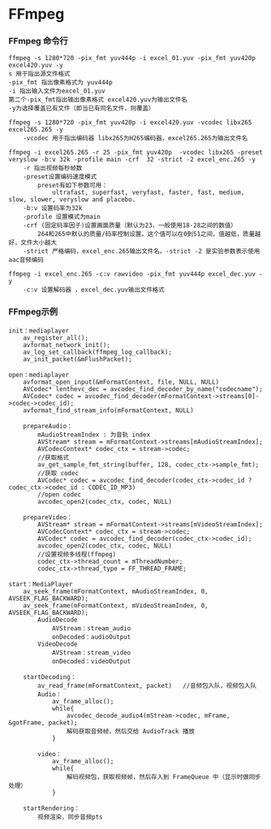 # FFmpeg

### FFmpeg 命令行
    ffmpeg -s 1280*720 -pix_fmt yuv444p -i excel_01.yuv -pix_fmt yuv420p excel420.yuv -y
    s 用于指出源文件格式
    -pix_fmt 指出像素格式为 yuv444p
    -i 指出输入文件为excel_01.yuv
    第二个-pix_fmt指出输出像素格式 excel420.yuv为输出文件名
    -y为选择覆盖已有文件（即当已有同名文件，则覆盖）

    ffmpeg -s 1280*720 -pix_fmt yuv420p -i excel420.yuv -vcodec libx265 excel265.265 -y
        -vcodec 用于指出编码器 libx265为H265编码器，excel265.265为输出文件名
    
    ffmpeg -i excel265.265 -r 25 -pix_fmt yuv420p  -vcodec libx265 -preset  veryslow -b:v 32k -profile main -crf  32 -strict -2 excel_enc.265 -y
        -r 指出视频每秒帧数
        -preset设置编码速度模式
            preset有如下参数可用：
                ultrafast, superfast, veryfast, faster, fast, medium, slow, slower, veryslow and placebo.
        -b:v 设置码率为32k
        -profile 设置模式为main
        -crf (固定码率因子)设置画面质量（默认为23，一般使用18-28之间的数值）
            264和265中默认的质量/码率控制设置。这个值可以在0到51之间，值越低，质量越好，文件大小越大
        -strict 严格编码，excel_enc.265输出文件名。-strict -2 是实验参数表示使用aac音频编码
    
    ffmpeg -i excel_enc.265 -c:v rawvideo -pix_fmt yuv444p excel_dec.yuv -y
        -c:v 设置解码器 ，excel_dec.yuv输出文件格式


### FFmpeg示例
    init：mediaplayer
        av_register_all();
        avformat_network_init();
        av_log_set_callback(ffmpeg_log_callback);
        av_init_packet(&mFlushPacket);

    open：mediaplayer
        avformat_open_input(&mFormatContext, file, NULL, NULL)
        AVCodec* lenthevc_dec = avcodec_find_decoder_by_name("codecname");
        AVCodec* codec = avcodec_find_decoder(mFormatContext->streams[0]->codec->codec_id);
        avformat_find_stream_info(mFormatContext, NULL)
        
        prepareAudio：
            mAudioStreamIndex : 为音轨 index
            AVStream* stream = mFormatContext->streams[mAudioStreamIndex];
            AVCodecContext* codec_ctx = stream->codec;
            //获取格式
            av_get_sample_fmt_string(buffer, 128, codec_ctx->sample_fmt);
            //获取 codec
            AVCodec* codec = avcodec_find_decoder(codec_ctx->codec_id ? codec_ctx->codec_id : CODEC_ID_MP3)
            //open codec
            avcodec_open2(codec_ctx, codec, NULL)

        prepareVideo：
            AVStream* stream = mFormatContext->streams[mVideoStreamIndex];
            AVCodecContext* codec_ctx = stream->codec;
            AVCodec* codec = avcodec_find_decoder(codec_ctx->codec_id);
            avcodec_open2(codec_ctx, codec, NULL)
            //设置视频多线程(ffmpeg)
            codec_ctx->thread_count = mThreadNumber;
            codec_ctx->thread_type = FF_THREAD_FRAME;
                
    start：MediaPlayer
        av_seek_frame(mFormatContext, mAudioStreamIndex, 0, AVSEEK_FLAG_BACKWARD);
        av_seek_frame(mFormatContext, mVideoStreamIndex, 0, AVSEEK_FLAG_BACKWARD);
            AudioDecode
                AVStream：stream_audio
                onDecoded：audioOutput
            VideoDecode
                AVStream：stream_video
                onDecoded：videoOutput
                    
        startDecoding：
            av_read_frame(mFormatContext, packet)   //音频包入队，视频包入队
            Audio：
                av_frame_alloc();
                while{
                    avcodec_decode_audio4(mStream->codec, mFrame, &gotFrame, packet);
                    解码获取音频帧，然后交给 AudioTrack 播放
                }
            
            video：
                av_frame_alloc();
                while{
                    解码视频包，获取视频帧，然后存入到 FrameQueue 中（显示时做同步处理）
                }

        startRendering：
            视频渲染，同步音频pts